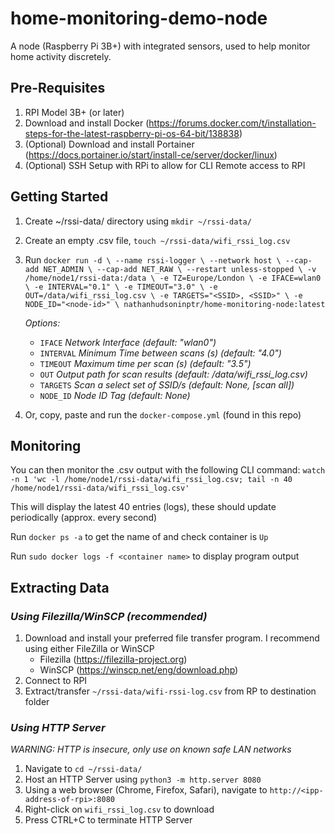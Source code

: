# home-monitoring-demo-node
A node (Raspberry Pi 3B+) with integrated sensors, used to help monitor home activity discretely. 

## Pre-Requisites
1. RPI Model 3B+ (or later)
2. Download and install Docker (https://forums.docker.com/t/installation-steps-for-the-latest-raspberry-pi-os-64-bit/138838)
3. (Optional) Download and install Portainer (https://docs.portainer.io/start/install-ce/server/docker/linux)
4. (Optional) SSH Setup with RPi to allow for CLI Remote access to RPI

## Getting Started
1. Create ~/rssi-data/ directory using `mkdir ~/rssi-data/`
2. Create an empty .csv file, `touch ~/rssi-data/wifi_rssi_log.csv`
3. Run `docker run -d \
  --name rssi-logger \
  --network host \
  --cap-add NET_ADMIN \
  --cap-add NET_RAW \
  --restart unless-stopped \
  -v /home/node1/rssi-data:/data \
  -e TZ=Europe/London \
  -e IFACE=wlan0 \
  -e INTERVAL="0.1" \
  -e TIMEOUT="3.0" \
  -e OUT=/data/wifi_rssi_log.csv \
  -e TARGETS="<SSID>, <SSID>" \
  -e NODE_ID="<node-id>" \
  nathanhudsoninptr/home-monitoring-node:latest`

   *Options:*
   - `IFACE` *Network Interface (default: "wlan0")*
   - `INTERVAL` *Minimum Time between scans (s) (default: "4.0")*
   - `TIMEOUT` *Maximum time per scan (s) (default: "3.5")*
   - `OUT` *Output path for scan results (default: /data/wifi_rssi_log.csv)*
   - `TARGETS` *Scan a select set of SSID/s (default: None, [scan all])*
   - `NODE_ID` *Node ID Tag (default: None)*

4. Or, copy, paste and run the `docker-compose.yml` (found in this repo)

## Monitoring
You can then monitor the .csv output with the following CLI command: `watch -n 1 'wc -l /home/node1/rssi-data/wifi_rssi_log.csv; tail -n 40 /home/node1/rssi-data/wifi_rssi_log.csv'`

This will display the latest 40 entries (logs), these should update periodically (approx. every second) 

Run `docker ps -a` to get the name of and check container is `Up`

Run `sudo docker logs -f <container name>` to display program output

## Extracting Data
### *Using Filezilla/WinSCP (recommended)*
1. Download and install your preferred file transfer program. I recommend using either FileZilla or WinSCP
   - Filezilla (https://filezilla-project.org)
   - WinSCP (https://winscp.net/eng/download.php)
2. Connect to RPI
3. Extract/transfer `~/rssi-data/wifi-rssi-log.csv` from RP to destination folder

### *Using HTTP Server*
*WARNING: HTTP is insecure, only use on known safe LAN networks* 
1. Navigate to `cd ~/rssi-data/`
2. Host an HTTP Server using `python3 -m http.server 8080`
3. Using a web browser (Chrome, Firefox, Safari), navigate to `http://<ipp-address-of-rpi>:8080`
4. Right-click on `wifi_rssi_log.csv` to download
5. Press CTRL+C to terminate HTTP Server 

